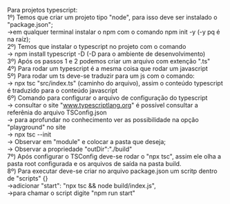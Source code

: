 Para projetos typescript:</br>
1º) Temos que criar um projeto tipo "node", para isso deve ser instalado o "package.json";</br>
    ->em qualquer terminal instalar o npm com o comando npm init -y (-y pq é na raíz);</br>
2º) Temos que instalar o typescript no projeto com o comando</br>
    -> npm install typescript -D (-D para o ambiente de desenvolvimento)</br>
3º) Após os passos 1 e 2 podemos criar um arquivo com extenção ".ts"</br>
4º) Para rodar um typescript é a mesma coisa que rodar um javascript</br>
5º) Para rodar um ts deve-se traduzir para um js com o comando:</br>
    -> npx tsc "src/index.ts" (caminho do arquivo), assim o conteúdo typescript é traduzido para o conteúdo javascript</br>
6º) Comando para configurar o arquivo de configuração do typescript</br>
    -> consultar o site "www.typescriptlang.org" é possível consultar a referênia do arquivo TSConfig.json</br>
    -> para aprofundar no conhecimento ver as possibilidade na opção "playground" no site</br>
    -> npx tsc --init</br>
    -> Observar em "module" e colocar a pasta que deseja;</br>
    -> Observar a propriedade "outDir":"./build"</br>
7º) Após configurar o TSConfig deve-se rodar o "npx tsc", assim ele olha a pasta root configurada e os arquivos de saída na pasta build.</br>
8º) Para executar deve-se criar no arquivo package.json um scritp dentro de "scripts" {}</br>
    ->adicionar "start": "npx tsc && node build/index.js",</br>
    ->para chamar o script digite "npm run start"</br>